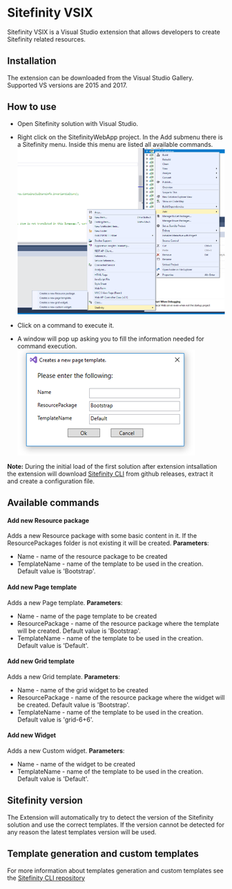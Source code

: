 # Sitefinity VSIX
Sitefinity VSIX is a Visual Studio extension that allows developers to create Sitefinity related resources.

## Installation
The extension can be downloaded from the Visual Studio Gallery. Supported VS versions are 2015 and 2017.

## How to use

* Open Sitefinity solution with Visual Studio. 
* Right click on the SitefinityWebApp project. In the Add submenu there is a Sitefinity menu. Inside this menu are listed all available commands.
![Menu](images/menu.PNG)

* Click on a command to execute it.
* A window will pop up asking you to fill the information needed for command execution.
![Menu](images/window.PNG)

**Note:** During the initial load of the first solution after extension intsallation the extension will download [Sitefinity CLI](https://github.com/Sitefinity/Sitefinity-CLI) from github releases, extract it and create a configuration file.

## Available commands
#### Add new Resource package
Adds a new Resource package with some basic content in it. If the ResourcePackages folder is not existing it will be created.
**Parameters**:
 - Name - name of the resource package to be created
 - TemplateName - name of the template to be used in the creation. Default value is 'Bootstrap'.

#### Add new Page template
Adds a new Page template.
**Parameters**:
 - Name - name of the page template to be created
 - ResourcePackage - name of the resource package where the template will be created. Default value is 'Bootstrap'.
 - TemplateName - name of the template to be used in the creation. Default value is 'Default'.

#### Add new Grid template
Adds a new Grid template.
**Parameters**:
 - Name - name of the grid widget to be created
 - ResourcePackage - name of the resource package where the widget will be created. Default value is 'Bootstrap'.
 - TemplateName - name of the template to be used in the creation. Default value is 'grid-6+6'.

#### Add new Widget
Adds a new Custom widget.
**Parameters**:
 - Name - name of the widget to be created
 - TemplateName - name of the template to be used in the creation. Default value is 'Default'.

## Sitefinity version
The Extension will automatically try to detect the version of the Sitefinity solution and use the correct templates. If the version cannot be detected for any reason the latest templates version will be used.

## Template generation and custom templates
For more information about templates generation and custom templates see the [Sitefinity CLI repository](https://github.com/Sitefinity/Sitefinity-CLI) 
